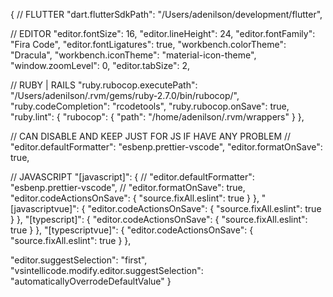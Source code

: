 {
  // FLUTTER
  "dart.flutterSdkPath": "/Users/adenilson/development/flutter",

  // EDITOR
  "editor.fontSize": 16,
  "editor.lineHeight": 24,
  "editor.fontFamily": "Fira Code",
  "editor.fontLigatures": true,
  "workbench.colorTheme": "Dracula",
  "workbench.iconTheme": "material-icon-theme",
  "window.zoomLevel": 0,
  "editor.tabSize": 2,

  // RUBY | RAILS
  "ruby.rubocop.executePath": "/Users/adenilson/.rvm/gems/ruby-2.7.0/bin/rubocop/",
  "ruby.codeCompletion": "rcodetools",
  "ruby.rubocop.onSave": true,
  "ruby.lint": {
    "rubocop": {
      "path": "/home/adenilson/.rvm/wrappers"
    }
  },

  // CAN DISABLE AND KEEP JUST FOR JS IF HAVE ANY PROBLEM
  // "editor.defaultFormatter": "esbenp.prettier-vscode",
  "editor.formatOnSave": true,

  // JAVASCRIPT
  "[javascript]": {
    // "editor.defaultFormatter": "esbenp.prettier-vscode",
    // "editor.formatOnSave": true,
    "editor.codeActionsOnSave": {
      "source.fixAll.eslint": true
    }
  },
  "[javascriptvue]": {
    "editor.codeActionsOnSave": {
      "source.fixAll.eslint": true
    }
  },
  "[typescript]": {
    "editor.codeActionsOnSave": {
      "source.fixAll.eslint": true
    }
  },
  "[typescriptvue]": {
    "editor.codeActionsOnSave": {
      "source.fixAll.eslint": true
    }
  },

  "editor.suggestSelection": "first",
  "vsintellicode.modify.editor.suggestSelection": "automaticallyOverrodeDefaultValue"
}
